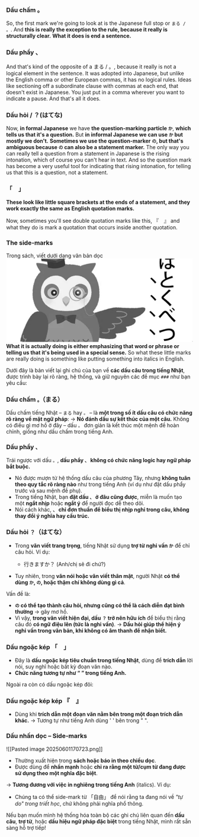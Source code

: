 ### Dấu chấm 。
So, the first mark we're going to look at is the Japanese full stop or `まる / 。`. And **this is really the exception to the rule, because it really is structurally clear.** **What it does is end a sentence.**
### Dấu phẩy 、
And that's kind of the opposite of a まる / 。, because it really is not a logical element in the sentence. It was adopted into Japanese, but unlike the English comma or other European commas, it has no logical rules. Ideas like sectioning off a subordinate clause with commas at each end, that doesn't exist in Japanese. You just put in a comma wherever you want to indicate a pause. And that's all it does.
### Dấu hỏi / ？(はてな)
Now, **in formal Japanese** we have **the question-marking particle `か`**, **which tells us that it's a question.** But **in informal Japanese we can use `か` but mostly we don't.** **Sometimes we use the question-marker `の`, but that's ambiguous because `の` can also be a statement marker.**
The only way you can really tell a question from a statement in Japanese is the rising intonation, which of course you can't hear in text. And so the question mark has become a very useful tool for indicating that rising intonation, for telling us that this is a question, not a statement.
### 「　」
**These look like little square brackets at the ends of a statement, and they work exactly the same as English quotation marks.**

Now, sometimes you'll see double quotation marks like this, 『　』 and what they do is mark a quotation that occurs inside another quotation.
### The side-marks 
Trong sách, viết dưới dạng văn bản dọc
![Pasted image 20250601170723.png](img/Pasted%20image%2020250601170723.png)
**What it is actually doing is either emphasizing that word or phrase or telling us that it's being used in a special sense.** So what these little marks are really doing is something like putting something into italics in English.


Dưới đây là bản viết lại ghi chú của bạn về **các dấu câu trong tiếng Nhật**, được trình bày lại rõ ràng, hệ thống, và giữ nguyên các đề mục `###` như bạn yêu cầu:


### Dấu chấm `。`（まる）

Dấu chấm tiếng Nhật – `まる` hay `。` – là **một trong số ít dấu câu có chức năng rõ ràng về mặt ngữ pháp**:
→ **Nó đánh dấu sự kết thúc của một câu.**
Không có điều gì mơ hồ ở đây – dấu `。` đơn giản là kết thúc một mệnh đề hoàn chỉnh, giống như dấu chấm trong tiếng Anh.


### Dấu phẩy `、`

Trái ngược với dấu `。`, **dấu phẩy `、` không có chức năng logic hay ngữ pháp bắt buộc.**

* Nó được mượn từ hệ thống dấu câu của phương Tây, nhưng **không tuân theo quy tắc rõ ràng nào** như trong tiếng Anh (ví dụ như đặt dấu phẩy trước và sau mệnh đề phụ).
* Trong tiếng Nhật, bạn **đặt dấu `、` ở đâu cũng được**, miễn là muốn tạo một **ngắt nhịp** hoặc **ngắt ý** để người đọc dễ theo dõi.
* Nói cách khác, **`、` chỉ đơn thuần để biểu thị nhịp nghỉ trong câu, không thay đổi ý nghĩa hay cấu trúc.**


### Dấu hỏi `？`（はてな）

* Trong **văn viết trang trọng**, tiếng Nhật sử dụng **trợ từ nghi vấn `か`** để chỉ câu hỏi.
  Ví dụ:

  * 行きますか？ (Anh/chị sẽ đi chứ?)
* Tuy nhiên, trong **văn nói hoặc văn viết thân mật**, người Nhật **có thể dùng `か`, `の`, hoặc thậm chí không dùng gì cả**.

Vấn đề là:

* **`の` có thể tạo thành câu hỏi, nhưng cũng có thể là cách diễn đạt bình thường** → gây mơ hồ.
* Vì vậy, **trong văn viết hiện đại, dấu `？` trở nên hữu ích** để biểu thị rằng câu đó **có ngữ điệu lên (tức là nghi vấn)**.
  → **Dấu hỏi giúp thể hiện ý nghi vấn trong văn bản, khi không có âm thanh để nhận biết.**


### Dấu ngoặc kép 「　」

* Đây là **dấu ngoặc kép tiêu chuẩn trong tiếng Nhật**, dùng để **trích dẫn** lời nói, suy nghĩ hoặc bất kỳ đoạn văn nào.
* **Chức năng tương tự như “ ” trong tiếng Anh.**

Ngoài ra còn có dấu ngoặc kép đôi:

### Dấu ngoặc kép kép 『　』

* Dùng khi **trích dẫn một đoạn văn nằm bên trong một đoạn trích dẫn khác.**
  → Tương tự như tiếng Anh dùng ' ' bên trong " ".


### Dấu nhấn dọc – Side-marks

!\[\[Pasted image 20250601170723.png]]

* Thường xuất hiện trong **sách hoặc báo in theo chiều dọc**.
* Được dùng để **nhấn mạnh** hoặc **chỉ ra rằng một từ/cụm từ đang được sử dụng theo một nghĩa đặc biệt**.

→ **Tương đương với việc in nghiêng trong tiếng Anh** (italics).
Ví dụ:

* Chúng ta có thể side-mark từ 「自由」 để nói rằng ta đang nói về *"tự do" trong triết học*, chứ không phải nghĩa phổ thông.


Nếu bạn muốn mình hệ thống hóa toàn bộ các ghi chú liên quan đến **dấu câu**, **trợ từ**, hoặc **dấu hiệu ngữ pháp đặc biệt** trong tiếng Nhật, mình rất sẵn sàng hỗ trợ tiếp!
